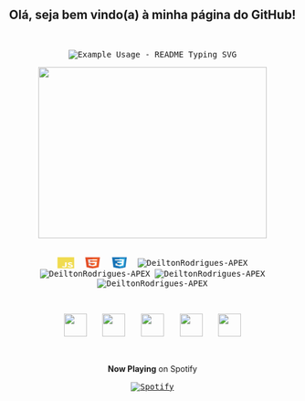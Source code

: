 <div align="center"> 
<h2>Olá, seja bem vindo(a) à minha página do GitHub!</h2></br>
<kbd border-radius="80%">
<p align="center">
 <img src="https://readme-typing-svg.demolab.com/?lines=Eu sou Deilton Rodrigues;Desenvolvedor Salesforce;Músico;Artista Plástico;Bora codar?🤓&font=Fira%20Code&center=true&width=380&height=50&duration=4000&pause=1000" alt="Example Usage - README Typing SVG">
</p>



<img height="300" width="400" src="https://i.pinimg.com/originals/8b/35/fe/8b35fef55fba1a201c9c7a11d3ec3d64.gif"  >

<div style="display: inline_block"><br>

 <kbd border-radius="80%"><img align="center" alt="DeiltonRodrigues-Js" height="20" width="30" src="https://raw.githubusercontent.com/devicons/devicon/master/icons/javascript/javascript-plain.svg"></kbd>&nbsp;
 <kbd border-radius="80%">  <img align="center" alt="DeiltonRodrigues-HTML" height="20" width="30" src="https://raw.githubusercontent.com/devicons/devicon/master/icons/html5/html5-original.svg"></kbd>&nbsp;
 <kbd border-radius="80%"><img align="center" alt="DeiltonRodrigues-CSS" height="20" width="30" src="https://raw.githubusercontent.com/devicons/devicon/master/icons/css3/css3-original.svg"></kbd>&nbsp;
 <kbd border-radius="80%"><img align="center" alt="DeiltonRodrigues-APEX" height="20" width="30" src="https://encrypted-tbn0.gstatic.com/images?q=tbn:ANd9GcRFeSrulYoNAePi9YSCIrCEIibJqgF0_QCP1w&usqp=CAU"></kbd>
 <kbd border-radius="80%"><img align="center" alt="DeiltonRodrigues-APEX" height="20" width="30" src="https://developer.salesforce.com/resources2/quests/badge2.png"></kbd>
  <kbd border-radius="80%"><img align="center" alt="DeiltonRodrigues-APEX" height="20" width="30" src="https://demandblue.com/wp-content/uploads/2018/04/lighting.jpg"></kbd>
 <kbd border-radius="80%"><img align="center" alt="DeiltonRodrigues-APEX" height="20" width="30" src="https://res.cloudinary.com/hy4kyit2a/f_auto,fl_lossy,q_70/learn/modules/lex_dev_visualforce/7998e9bbdff36b923bb01ff7a5f918f5_badge.png"></kbd>
  
 

</div> 
 </div>
</br>
<div align="center" border-radius="80%">
 
   
   <kbd > <a href="https://www.youtube.com/channel/UC7zg2jrvZoZBMApxnGz7fHQ" target="_blank"><img src="https://i.redd.it/3d-youtube-logo-full-video-on-my-channel-v0-ituve6xk0apa1.png?width=1920&format=png&auto=webp&s=c4b090ae1e20b8d1877e4cdf6fb29fe216ed84ce" width="40" height="40" border-radius="50%"></a></kbd>&nbsp;&nbsp;&nbsp;&nbsp;&nbsp;&nbsp;
    <kbd > <a href="https://www.instagram.com/deiltonrodriguesdrawings/" target="_blank"><img src="https://cdn.pixabay.com/photo/2022/01/26/23/18/instagram-6970242_960_720.jpg" width="40" height="40"></a></kbd>&nbsp;&nbsp;&nbsp;&nbsp;&nbsp;&nbsp;
     <kbd > <a href="mailto:deiltonrodrigues@gmail.com"><img src="https://i.pinimg.com/1200x/bd/4f/e2/bd4fe2b3f6f3c9c20eb371b53d6d02c9.jpg" width="40" height="40"></a></kbd>&nbsp;&nbsp;&nbsp;&nbsp;&nbsp;&nbsp;
    <kbd > <a href="https://www.linkedin.com/in/deilton-rodrigues-b8a433140/" target="_blank"><img src="https://wallpapers.com/images/hd/linkedin-background-ca8mfbsf2jxdlxjx.jpg" width="40" height="40"></a></kbd>&nbsp;&nbsp;&nbsp;&nbsp;&nbsp;&nbsp;
     <kbd > <a href="https://www.salesforce.com/trailblazer/deiltonrodrigues/" target="_blank"><img src="https://cdn.thenewstack.io/media/2017/06/6c7e8f56-trailhead.png" width="40" height="40"></a></kbd>
    
     
  

</div></kbd>
</br>

<div align="center">

**Now Playing** on Spotify

<kbd border-radius="80%"> [![Spotify](https://novatorem-hazel-eight.vercel.app/api/spotify)](https://open.spotify.com/user/DeiltonRodrigues)</kbd>
 

